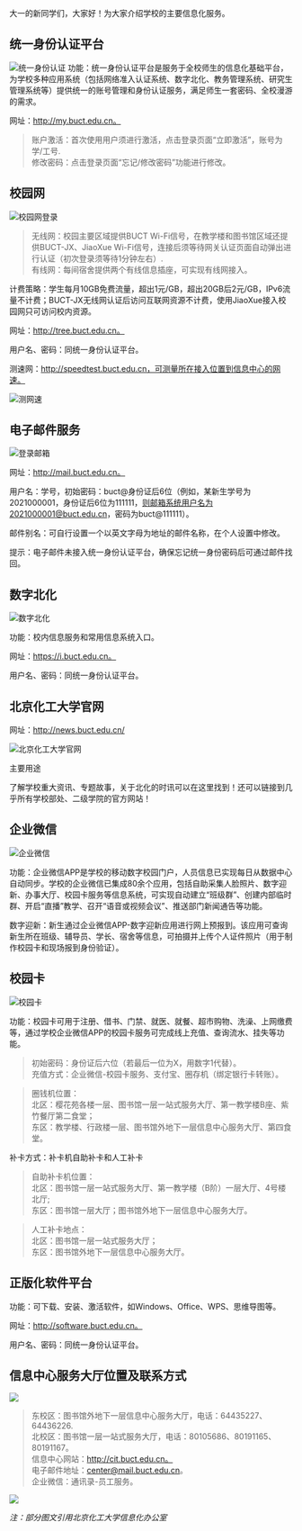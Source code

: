 大一的新同学们，大家好！为大家介绍学校的主要信息化服务。

## 统一身份认证平台

![统一身份认证](./img/1.webp)
功能：统一身份认证平台是服务于全校师生的信息化基础平台，为学校多种应用系统（包括网络准入认证系统、数字北化、教务管理系统、研究生管理系统等）提供统一的账号管理和身份认证服务，满足师生一套密码、全校漫游的需求。

网址：http://my.buct.edu.cn。
>账户激活：首次使用用户须进行激活，点击登录页面“立即激活”，账号为学/工号.  
修改密码：点击登录页面“忘记/修改密码”功能进行修改。

## 校园网

![校园网登录](./img/2.webp)
>无线网：校园主要区域提供BUCT Wi-Fi信号，在教学楼和图书馆区域还提供BUCT-JX、JiaoXue Wi-Fi信号，连接后须等待网关认证页面自动弹出进行认证（初次登录须等待1分钟左右）.  
有线网：每间宿舍提供两个有线信息插座，可实现有线网接入。  

计费策略：学生每月10GB免费流量，超出1元/GB，超出20GB后2元/GB，IPv6流量不计费；BUCT-JX无线网认证后访问互联网资源不计费，使用JiaoXue接入校园网只可访问校内资源。

网址：http://tree.buct.edu.cn。

用户名、密码：同统一身份认证平台。

测速网：http://speedtest.buct.edu.cn，可测量所在接入位置到信息中心的网速。

![测网速](./img/3.webp)

## 电子邮件服务

![登录邮箱](./img/4.webp)

网址：http://mail.buct.edu.cn。

用户名：学号，初始密码：buct@身份证后6位（例如，某新生学号为2021000001，身份证后6位为111111，则邮箱系统用户名为2021000001@buct.edu.cn，密码为buct@111111）。

邮件别名：可自行设置一个以英文字母为地址的邮件名称，在个人设置中修改。

提示：电子邮件未接入统一身份认证平台，确保忘记统一身份密码后可通过邮件找回。

## 数字北化

![数字北化](./img/5.webp)

功能：校内信息服务和常用信息系统入口。

网址：https://i.buct.edu.cn。

用户名、密码：同统一身份认证平台。

## 北京化工大学官网

网址：http://news.buct.edu.cn/

![北京化工大学官网](./img/11.webp)

主要用途

了解学校重大资讯、专题故事，关于北化的时讯可以在这里找到！还可以链接到几乎所有学校部处、二级学院的官方网站！

## 企业微信

![企业微信](./img/6.webp)

功能：企业微信APP是学校的移动数字校园门户，人员信息已实现每日从数据中心自动同步。学校的企业微信已集成80余个应用，包括自助采集人脸照片、数字迎新、办事大厅、校园卡服务等信息系统，可实现自动建立“班级群”、创建内部临时群、开启“直播”教学、召开“语音或视频会议”、推送部门新闻通告等功能。

数字迎新：新生通过企业微信APP-数字迎新应用进行网上预报到。该应用可查询新生所在班级、辅导员、学长、宿舍等信息，可拍摄并上传个人证件照片（用于制作校园卡和现场报到身份验证）。

## 校园卡

![校园卡](./img/12.webp)

功能：校园卡可用于注册、借书、门禁、就医、就餐、超市购物、洗澡、上网缴费等，通过学校企业微信APP的校园卡服务可完成线上充值、查询流水、挂失等功能。

>初始密码：身份证后六位（若最后一位为X，用数字1代替）。  
充值方式：企业微信-校园卡服务、支付宝、圈存机（绑定银行卡转账）。

>圈钱机位置：   
北区：樱花苑各楼一层、图书馆一层一站式服务大厅、第一教学楼B座、紫竹餐厅第二食堂；  
东区：教学楼、行政楼一层、图书馆外地下一层信息中心服务大厅、第四食堂。 

补卡方式：补卡机自助补卡和人工补卡

>自助补卡机位置：   
北区：图书馆一层一站式服务大厅、第一教学楼（B阶）一层大厅、4号楼北厅;  
东区：图书馆一层大厅；图书馆外地下一层信息中心服务大厅。

>人工补卡地点：  
北区：图书馆一层一站式服务大厅；  
东区：图书馆外地下一层信息中心服务大厅。

## 正版化软件平台

功能：可下载、安装、激活软件，如Windows、Office、WPS、思维导图等。

网址：http://software.buct.edu.cn。

用户名、密码：同统一身份认证平台。

## 信息中心服务大厅位置及联系方式

![](./img/9.webp)
>东校区：图书馆外地下一层信息中心服务大厅，电话：64435227、64436226.  
北校区：图书馆一层一站式服务大厅，电话：80105686、80191165、80191167。  
信息中心网站：http://cit.buct.edu.cn。  
电子邮件地址：center@mail.buct.edu.cn。  
企业微信：通讯录-员工服务。

![](./img/10.webp)

*注：部分图文引用北京化工大学信息化办公室*

 
